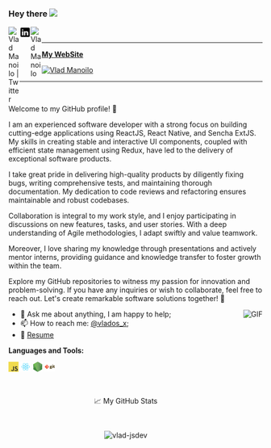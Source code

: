 ### Hey there <img src="https://media.giphy.com/media/hvRJCLFzcasrR4ia7z/giphy.gif" width="25px">

<a href="https://twitter.com/VladOS_X">
  <img align="left" alt="Vlad Manoilo | Twitter" width="22px" fill="#FFFFFF" src="https://raw.githubusercontent.com/simple-icons/simple-icons/9035eac5ec5cc2aaff68069736bf2ce839302424/icons/twitter.svg" />
</a>
<a href="https://www.linkedin.com/in/vlad-manoilo-68a40789/">
  <img align="left" alt="Vlad Manoilo" width="22px" fill="#FFFFFF" src="https://raw.githubusercontent.com/simple-icons/simple-icons/9035eac5ec5cc2aaff68069736bf2ce839302424/icons/linkedin.svg" />
</a>
<a href="https://www.facebook.com/profile.php?id=100001903946448">
  <img align="left" alt="Vlad Manoilo" width="22px" fill="#FFFFFF" src="https://raw.githubusercontent.com/simple-icons/simple-icons/9035eac5ec5cc2aaff68069736bf2ce839302424/icons/facebook.svg" />
</a>  

<br />

--------------------------------------------------------------------------------

**[My WebSite](https://vlados.netlify.app/)**

<a href="https://vlados.netlify.app/">
  <img alt="Vlad Manoilo" src="https://img.icons8.com/cotton/64/000000/website.png" />
</a>  

--------------------------------------------------------------------------------

<br />  

Welcome to my GitHub profile! 👋

I am an experienced software developer with a strong focus on building cutting-edge applications using ReactJS, React Native, and Sencha ExtJS. My skills in creating stable and interactive UI components, coupled with efficient state management using Redux, have led to the delivery of exceptional software products.

I take great pride in delivering high-quality products by diligently fixing bugs, writing comprehensive tests, and maintaining thorough documentation. My dedication to code reviews and refactoring ensures maintainable and robust codebases.

Collaboration is integral to my work style, and I enjoy participating in discussions on new features, tasks, and user stories. With a deep understanding of Agile methodologies, I adapt swiftly and value teamwork.

Moreover, I love sharing my knowledge through presentations and actively mentor interns, providing guidance and knowledge transfer to foster growth within the team.

Explore my GitHub repositories to witness my passion for innovation and problem-solving. If you have any inquiries or wish to collaborate, feel free to reach out. Let's create remarkable software solutions together! 🚀

  <img align="right" alt="GIF" src="https://cdn.dribbble.com/users/1025838/screenshots/6220885/devguy3.gif" height="250" />
  
- 💬 Ask me about anything, I am happy to help;
- 📫 How to reach me: [@vlados_x](https://twitter.com/VladOS_X);
- 📝 [Resume](https://vlados.netlify.app/resume/vladyslav-manoilo-cv.pdf)

**Languages and Tools:**  

<code><img height="20" src="https://raw.githubusercontent.com/github/explore/80688e429a7d4ef2fca1e82350fe8e3517d3494d/topics/javascript/javascript.png"></code>
<code><img height="20" src="https://raw.githubusercontent.com/github/explore/80688e429a7d4ef2fca1e82350fe8e3517d3494d/topics/react/react.png"></code>
<code><img height="20" src="https://raw.githubusercontent.com/github/explore/80688e429a7d4ef2fca1e82350fe8e3517d3494d/topics/nodejs/nodejs.png"></code>
<code><img height="20" src="https://raw.githubusercontent.com/github/explore/80688e429a7d4ef2fca1e82350fe8e3517d3494d/topics/git/git.png"></code>

<br/>

<p align="center">📈 My GitHub Stats</p>

<br />

<p align="center"><img src="https://github-readme-stats.vercel.app/api?username=vlad-jsdev&show_icons=true&theme=gotham" alt="vlad-jsdev" />




